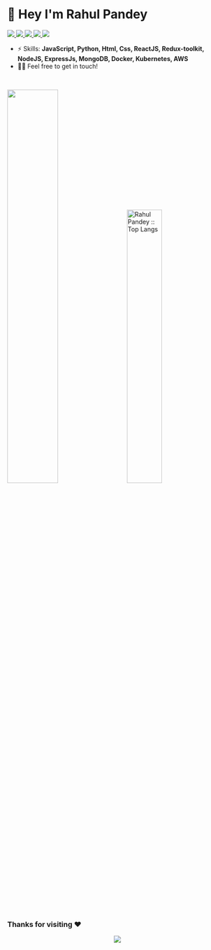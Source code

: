 # 👋 Hey I'm Rahul Pandey

<span align="left">
  <a href="https://www.linkedin.com/in/rahul-kr-pandey-a9a91a112/">
    <img src="https://img.shields.io/badge/-Rahul Pandey-blue?style=flat-square&logo=Linkedin&logoColor=white&link=https://www.linkedin.com/in/rahul-kr-pandey-a9a91a112/" />
  </a>
  <a href="mailto:rahulpandey9103@gmail.com">
    <img src="https://img.shields.io/badge/-rahulpandey9103@gmail.com-c14438?style=flat-square&logo=Gmail&logoColor=white&link=mailto:rahulpandey9103@gmail.com" />
  </a>
  <a href="https://www.instagram.com/_imrahulpandey/">
    <img src="https://img.shields.io/badge/_imrahulpandey-E4405F?style=flat-square&logo=instagram&logoColor=white" />
  </a>
  <a href="https://www.twitter.com/rahulpandey5342">
    <img src="https://img.shields.io/badge/rahulpandey5342-1DA1F2?style=flat-square&logo=twitter&logoColor=white" />
  </a>
  <a href="https://github.com/rahulpandey70/?tab=follow">
    <img src="https://img.shields.io/github/followers/rahulpandey70?label=Follow&style=social" />
  </a>
</span>

<br />

- ⚡ Skills: **JavaScript, Python, Html, Css, ReactJS, Redux-toolkit, NodeJS, ExpressJs, MongoDB, Docker, Kubernetes, AWS**
- 👋🏻 Feel free to get in touch!

<br />

<div align="left">
  <p>
    <a href="https://github.com/rahulpandey70">
    <img width="48%" src="https://github-readme-stats-git-masterrstaa-rickstaa.vercel.app/api?username=rahulpandey70&show_icons=true&theme=tokyonight&hide_border=true" /></a>&emsp;&emsp;
    <a href="https://github.com/rahulpandey70">
    <img width="40%" src="https://github-readme-stats-git-masterrstaa-rickstaa.vercel.app/api/top-langs/?username=rahulpandey70&langs_count=6&theme=tokyonight&layout=compact&hide_border=true" alt="Rahul Pandey :: Top Langs" />
    </a>
  </p>
</div>

### Thanks for visiting :heart:

<p align="center"> 
<img src="https://profile-counter.glitch.me/rahulpandey70/count.svg">  
</p>
